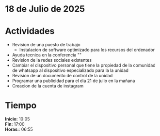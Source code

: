 #  18 de Julio de 2025

# Actividades

- Revision de una puesto de trabajo
	- Instalacion de software optimizado para los recursos del ordenador
- Ayuda tecnica en la conferencia ""
- Revision de la redes sociales existentes 
- Cambiar el dispositivo personal que tiene la propiedad de la comunidad de whatsapp al dispositivo especializado para la la unidad 
- Revision de un documento de control de la unidad
- Programar una publicidad para el dia 21 de julio en la mañana
- Creacion de la cuenta de instagram

# Tiempo

**Inicio:** 10:05  
**Fin:** 17:00  
**Horas:**: 06:55  
